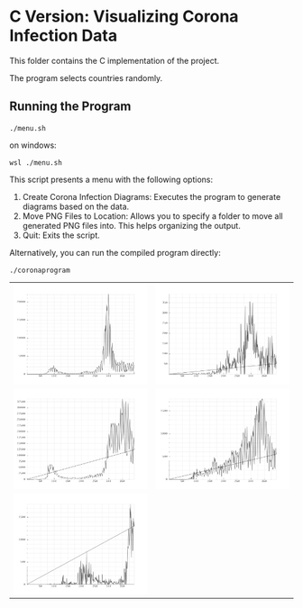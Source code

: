 # C Version: Visualizing Corona Infection Data

This folder contains the C implementation of the project.

The program selects countries randomly.

## Running the Program

```
./menu.sh
```


on windows:
```
wsl ./menu.sh
```

This script presents a menu with the following options:

1. Create Corona Infection Diagrams: Executes the program to generate diagrams based on the data.
2. Move PNG Files to Location: Allows you to specify a folder to move all generated PNG files into. This helps organizing the output.
3. Quit: Exits the script.


Alternatively, you can run the compiled program directly:

```
./coronaprogram
```

| | |
| --- | --- |
| ![iso_BE Diagram](plots/iso_BE.png) | ![iso_AO Diagram](plots/iso_AO.png) |
| ![iso_DE Diagram](plots/iso_DE.png) | ![iso_MD Diagram](plots/iso_MD.png) |
| ![iso_ZM Diagram](plots/iso_ZM.png) |  |
